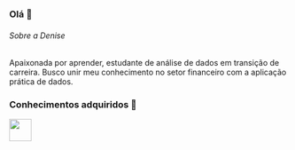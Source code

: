           
### Olá 👋

###### Sobre a Denise
Apaixonada por aprender, estudante de análise de dados em transição de carreira. Busco unir meu conhecimento no setor financeiro com a aplicação prática de dados.

### Conhecimentos adquiridos 🔭
<img loading="lazy" src="https://cdn.jsdelivr.net/gh/devicons/devicon@latest/icons/amazonwebservices/amazonwebservices-original-wordmark.svg" width="40" height="40/">

